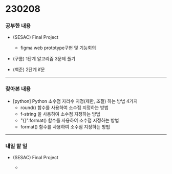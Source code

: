 # 230208

### 공부한 내용

- (SESAC) Final Project

  - figma web prototype구현 및 기능회의

- (구름) 1단계 알고리즘 3문제 풀기

- (백준) 2단계 if문

---

### 찾아본 내용

- [python] Python 소수점 자리수 지정(제한, 조절) 하는 방법 4가지
  - round() 함수를 사용하여 소수점 지정하는 방법
  - f-string 을 사용하여 소수점 지정하는 방법
  - "{}".format() 함수를 사용하여 소수점 지정하는 방법
  - format() 함수를 사용하여 소수점 지정하는 방법

---

### 내일 할 일

- (SESAC) Final Project

  -
